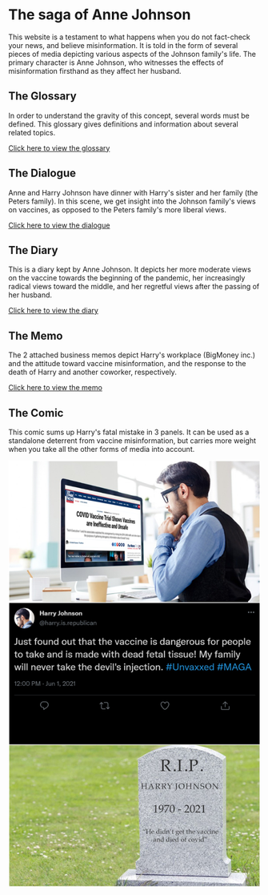 # The saga of Anne Johnson

This website is a testament to what happens when you do not fact-check your news, and believe misinformation. It is told in the form of several pieces of media depicting various aspects of the Johnson family's life. The primary character is Anne Johnson, who witnesses the effects of misinformation firsthand as they affect her husband.

## The Glossary

In order to understand the gravity of this concept, several words must be defined. This glossary gives definitions and information about several related topics.

[Click here to view the glossary](../glossary/glossary.pdf)

## The Dialogue

Anne and Harry Johnson have dinner with Harry's sister and her family (the Peters family). In this scene, we get insight into the Johnson family's views on vaccines, as opposed to the Peters family's more liberal views.

[Click here to view the dialogue](../dialogue/dialogue.pdf)

## The Diary

This is a diary kept by Anne Johnson. It depicts her more moderate views on the vaccine towards the beginning of the pandemic, her increasingly radical views toward the middle, and her regretful views after the passing of her husband.

[Click here to view the diary](../diary/diary.pdf)

## The Memo

The 2 attached business memos depict Harry's workplace (BigMoney inc.) and the attitude toward vaccine misinformation, and the response to the death of Harry and another coworker, respectively.

[Click here to view the memo](../memo/memo.pdf)

## The Comic

This comic sums up Harry's fatal mistake in 3 panels. It can be used as a standalone deterrent from vaccine misinformation, but carries more weight when you take all the other forms of media into account.

![The comic](../comics/comic1/out/comic1.jpg)